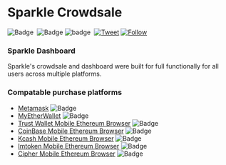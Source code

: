 

# Sparkle Crowdsale

![Badge](https://img.shields.io/badge/OpenZepplin-2.0-blue.svg) &nbsp;![Badge](https://img.shields.io/badge/EIPs-ERC--20%20-blue.svg)&nbsp;![badge](https://img.shields.io/badge/Crowdsale-Closed-red)&nbsp; [![Tweet](https://img.shields.io/twitter/url/http/shields.io.svg?style=social)](https://twitter.com/intent/tweet?text=Sparklemobile%20a%20new%20peer%20to%20peer%20currency%20dedicated%20to%20connecting%20users%20with%20quality%20automotive%20detailing.%20New%20Hybrid%20Cloud%20Proof%20of%20Liquidity%20Protocol%20&url=https://sparklemobile.io/tokensale.html&via=Sparkletoken&hashtags=Developers,ERC20,PoL,Protocol,SPRKL,Sparkle)&nbsp;[![Follow](https://img.shields.io/twitter/follow/Sparkletoken.svg?label=Follow&style=social)](https://twitter.com/Sparkletoken)



### Sparkle Dashboard 
Sparkle's crowdsale and dashboard were built for full functionally for all users across multiple platforms.   

### Compatable purchase platforms 

* [Metamask](https://metamask.io/)      ![Badge](https://img.shields.io/badge/Status%20-recommended%20-brightgreen.svg)
* [MyEtherWallet](https://www.myetherwallet.com/#generate-wallet) ![Badge](https://img.shields.io/badge/Status%20-recommended%20-brightgreen.svg) 
* [Trust Wallet Mobile Ethereum Browser](https://links.trustwalletapp.com/yiklM0CGBT)   ![Badge](https://img.shields.io/badge/status%20-recommended%20-brightgreen.svg) 
* [CoinBase Mobile Ethereum Browser](https://play.google.com/store/apps/details?id=org.toshi&hl=en_US) ![Badge](https://img.shields.io/badge/status-use%20with%20caution%20-yellow.svg)
* [Kcash Mobile Ethereum Browser](https://play.google.com/store/apps/details?id=com.kcashpro.wallet)     ![Badge](https://img.shields.io/badge/status-use%20with%20caution%20-yellow.svg)
* [Imtoken Mobile Ethereum Browser](https://play.google.com/store/apps/details?id=im.token.app)  ![Badge](https://img.shields.io/badge/status-use%20with%20caution%20-yellow.svg)
* [Cipher Mobile Ethereum Browser](https://play.google.com/store/apps/details?id=com.cipherbrowser.cipher)   ![Badge](https://img.shields.io/badge/status-use%20with%20caution%20-yellow.svg)






